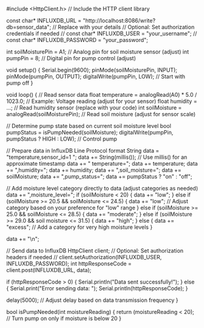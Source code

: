 #include <HttpClient.h> // Include the HTTP client library

const char* INFLUXDB_URL = "http://localhost:8086/write?db=sensor_data"; // Replace with your details
// Optional: Set authorization credentials if needed
// const char* INFLUXDB_USER = "your_username";
// const char* INFLUXDB_PASSWORD = "your_password";

int soilMoisturePin = A1; // Analog pin for soil moisture sensor (adjust)
int pumpPin = 8; // Digital pin for pump control (adjust)

void setup() {
  Serial.begin(9600);
  pinMode(soilMoisturePin, INPUT);
  pinMode(pumpPin, OUTPUT);
  digitalWrite(pumpPin, LOW); // Start with pump off
}

void loop() {
  // Read sensor data
  float temperature = analogRead(A0) * 5.0 / 1023.0; // Example: Voltage reading (adjust for your sensor)
  float humidity = ...; // Read humidity sensor (replace with your code)
  int soilMoisture = analogRead(soilMoisturePin); // Read soil moisture (adjust for sensor scale)
  
  // Determine pump state based on current soil moisture level
  bool pumpStatus = isPumpNeeded(soilMoisture);
  digitalWrite(pumpPin, pumpStatus ? HIGH : LOW); // Control pump

  // Prepare data in InfluxDB Line Protocol format
  String data = "temperature,sensor_id=1 ";
  data += String(millis()); // Use millis() for an approximate timestamp
  data += " temperature=";
  data += temperature;
  data += ",humidity=";
  data += humidity;
  data += ",soil_moisture=";
  data += soilMoisture;
  data += ",pump_status=";
  data += pumpStatus ? "on" : "off";
  
  // Add moisture level category directly to data (adjust categories as needed)
  data += ",moisture_level=";
  if (soilMoisture < 20) {
    data += "low";
  } else if (soilMoisture >= 20.5 && soilMoisture <= 24.5) {
    data += "low"; // Adjust category based on your preference for "low" range
  } else if (soilMoisture >= 25.0 && soilMoisture <= 28.5) {
    data += "moderate";
  } else if (soilMoisture >= 29.0 && soil moisture <= 31.5) {
    data += "high";
  } else {
    data += "excess"; // Add a category for very high moisture levels
  }
  
  data += "\n";

  // Send data to InfluxDB
  HttpClient client;
  // Optional: Set authorization headers if needed
  // client.setAuthorization(INFLUXDB_USER, INFLUXDB_PASSWORD);
  int httpResponseCode = client.post(INFLUXDB_URL, data);
  
  if (httpResponseCode > 0) {
    Serial.println("Data sent successfully!");
  } else {
    Serial.print("Error sending data: ");
    Serial.println(httpResponseCode);
  }
  
  delay(5000); // Adjust delay based on data transmission frequency
}

bool isPumpNeeded(int moistureReading) {
  return (moistureReading < 20); // Turn pump on only if moisture is below 20
}
